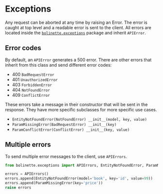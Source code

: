 # Exceptions

Any request can be aborted at any time by raising an Error.
The error is caught at top level and a readable error is sent to the client.
All errors are located inside the [`bolinette.exceptions`](../bolinette/exceptions.py) package and inherit `APIError`.

## Error codes

By default, an `APIError` generates a 500 error.
There are other errors that inherit from this class and send different error codes:

- 400 `BadRequestError`
- 401 `UnauthorizedError`
- 403 `ForbiddenError`
- 404 `NotFoundError`
- 409 `ConflictError`

These errors take a message in their constructor that will be sent in the response.
They have more specific subclasses for more specific use cases.

- `EntityNotFoundError(NotFoundError) __init__(model, key, value)`
- `ParamMissingError(BadRequestError) __init__(key)`
- `ParamConflictError(ConflictError) __init__(key, value)`

## Multiple errors

To send multiple error messages to the client, use `APIErrors`.

```python
from bolinette.exceptions import APIErrors, EntityNotFoundError, ParamMissingError

errors = APIErrors()
errors.append(EntityNotFoundError(model='book', key='id', value=99))
errors.append(ParamMissingError(key='price'))
raise errors
```
